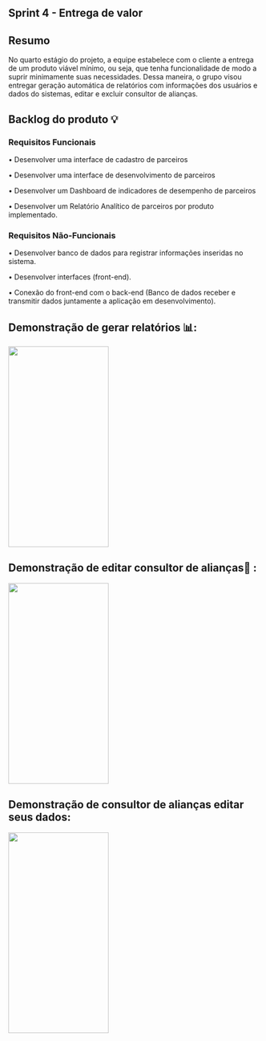 ## Sprint 4 - Entrega de valor

## Resumo

<p> No quarto estágio do projeto, a equipe estabelece com o cliente a entrega de um produto viável mínimo, ou seja, que tenha funcionalidade de modo a suprir minimamente suas necessidades. Dessa maneira, o grupo visou entregar geração automática de relatórios com informações dos usuários e dados do sistemas, editar e excluir consultor de alianças.</p>

## Backlog do produto :bulb:
### Requisitos Funcionais
<p> • Desenvolver uma interface de cadastro de parceiros </p>
<p> • Desenvolver uma interface de desenvolvimento de parceiros </p>
<p> • Desenvolver um Dashboard de indicadores de desempenho de parceiros </p>
<p> • Desenvolver um Relatório Analítico de parceiros por produto implementado. </p>

### Requisitos Não-Funcionais
<p> • Desenvolver banco de dados para registrar informações inseridas no sistema. </p>
<p> • Desenvolver interfaces (front-end). </p>
<p> • Conexão do front-end com o back-end (Banco de dados receber e transmitir dados juntamente a aplicação em desenvolvimento). </p>

## Demonstração de gerar relatórios 📊:
<img src="" width="200" height="400">

## Demonstração de editar consultor de alianças👥 :
<img src="" width="200" height="400">

## Demonstração de consultor de alianças editar seus dados:
<img src="" width="200" height="400">




